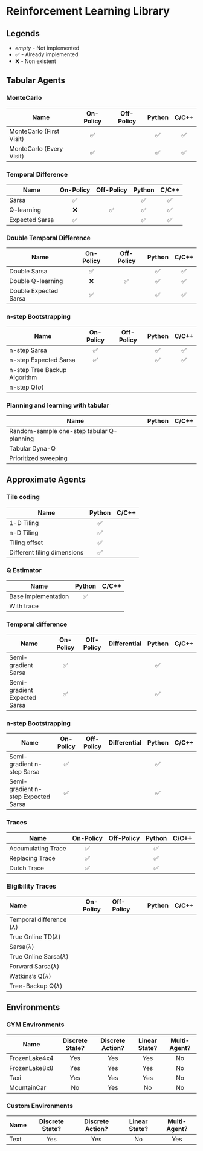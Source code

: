 # Reinforcement Learning Library

## Legends

* *empty* - Not implemented
* &#x2705; - Already implemented
* :x: - Non existent

## Tabular Agents

### MonteCarlo

| Name                     | On-Policy | Off-Policy |  Python  |  C/C++   |
| ------------------------ | :-------: | :--------: | :------: | :------: |
| MonteCarlo (First Visit) | &#x2705;  |            | &#x2705; | &#x2705; |
| MonteCarlo (Every Visit) | &#x2705;  |            | &#x2705; | &#x2705; |


### Temporal Difference

| Name           | On-Policy | Off-Policy |  Python  |  C/C++   |
| -------------- | :-------: | :--------: | :------: | :------: |
| Sarsa          | &#x2705;  |            | &#x2705; | &#x2705; |
| Q-learning     |    :x:    |  &#x2705;  | &#x2705; | &#x2705; |
| Expected Sarsa | &#x2705;  |            | &#x2705; | &#x2705; |

### Double Temporal Difference

| Name                  | On-Policy | Off-Policy |  Python  |  C/C++   |
| --------------------- | :-------: | :--------: | :------: | :------: |
| Double Sarsa          | &#x2705;  |            | &#x2705; | &#x2705; |
| Double Q-learning     |    :x:    |  &#x2705;  | &#x2705; | &#x2705; |
| Double Expected Sarsa | &#x2705;  |            | &#x2705; | &#x2705; |

### n-step Bootstrapping

| Name                         | On-Policy | Off-Policy |  Python  |  C/C++   |
| ---------------------------- | :-------: | :--------: | :------: | :------: |
| n-step Sarsa                 | &#x2705;  |            | &#x2705; | &#x2705; |
| n-step Expected Sarsa        | &#x2705;  |            | &#x2705; | &#x2705; |
| n-step Tree Backup Algorithm |           |            |          |          |
| n-step Q$(\sigma)$           |           |            |          |          |


### Planning and learning with tabular

| Name                                      | Python | C/C++ |
| ----------------------------------------- | :----: | :---: |
| Random-sample one-step tabular Q-planning |        |       |
| Tabular Dyna-Q                            |        |       |
| Prioritized sweeping                      |        |       |

## Approximate Agents

### Tile coding

| Name                        |  Python  | C/C++ |
| --------------------------- | :------: | :---: |
| 1-D Tiling                  | &#x2705; |       |
| n-D Tiling                  | &#x2705; |       |
| Tiling offset               | &#x2705; |       |
| Different tiling dimensions | &#x2705; |       |


### Q Estimator

| Name                |  Python  | C/C++ |
| ------------------- | :------: | :---: |
| Base implementation | &#x2705; |       |
| With trace          |          |       |


### Temporal difference

| Name                         | On-Policy | Off-Policy | Differential |  Python  | C/C++ |
| ---------------------------- | :-------: | :--------: | :----------: | :------: | :---: |
| Semi-gradient Sarsa          | &#x2705;  |            |              | &#x2705; |       |
| Semi-gradient Expected Sarsa | &#x2705;  |            |              | &#x2705; |       |

### n-step Bootstrapping

| Name                                | On-Policy | Off-Policy | Differential |  Python  | C/C++ |
| ----------------------------------- | :-------: | :--------: | :----------: | :------: | :---: |
| Semi-gradient n-step Sarsa          | &#x2705;  |            |              | &#x2705; |       |
| Semi-gradient n-step Expected Sarsa | &#x2705;  |            |              | &#x2705; |       |

### Traces

| Name               | On-Policy | Off-Policy |  Python  | C/C++ |
| ------------------ | :-------: | :--------: | :------: | :---: |
| Accumulating Trace | &#x2705;  |            | &#x2705; |       |
| Replacing Trace    | &#x2705;  |            | &#x2705; |       |
| Dutch Trace        | &#x2705;  |            | &#x2705; |       |

### Eligibility Traces

| Name                            | On-Policy | Off-Policy | Python | C/C++ |
| :------------------------------ | :-------: | :--------- | :----: | :---: |
| Temporal difference $(\lambda)$ |           |            |        |       |
| True Online TD$(\lambda)$       |           |            |        |       |
| Sarsa$(\lambda)$                |           |            |        |       |
| True Online Sarsa$(\lambda)$    |           |            |        |       |
| Forward Sarsa$(\lambda)$        |           |            |        |       |
| Watkins’s Q$(\lambda)$          |           |            |        |       |
| Tree-Backup Q$(\lambda)$        |           |            |        |       |

## Environments

### GYM Environments

| Name          | Discrete State? | Discrete Action? | Linear State? | Multi-Agent? |
| ------------- | :-------------: | :--------------: | :-----------: | :----------: |
| FrozenLake4x4 |       Yes       |       Yes        |      Yes      |      No      |
| FrozenLake8x8 |       Yes       |       Yes        |      Yes      |      No      |
| Taxi          |       Yes       |       Yes        |      Yes      |      No      |
| MountainCar   |       No        |       Yes        |      No       |      No      |

### Custom Environments

| Name | Discrete State? | Discrete Action? | Linear State? | Multi-Agent? |
| ---- | :-------------: | :--------------: | :-----------: | :----------: |
| Text |       Yes       |       Yes        |      No       |     Yes      |
